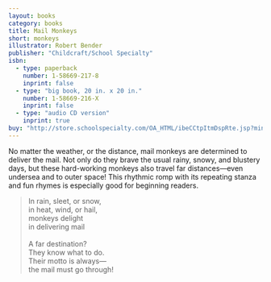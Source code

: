 ```yaml
---
layout: books
category: books
title: Mail Monkeys
short: monkeys
illustrator: Robert Bender
publisher: "Childcraft/School Specialty"
isbn:
  - type: paperback
    number: 1-58669-217-8
    inprint: false
  - type: "big book, 20 in. x 20 in."
    number: 1-58669-216-X
    inprint: false
  - type: "audio CD version"
    inprint: true
buy: "http://store.schoolspecialty.com/OA_HTML/ibeCCtpItmDspRte.jsp?minisite=10044&item=476492"
---
```


No matter the weather, or the distance, mail monkeys are determined to deliver the mail. Not only do they brave the usual rainy, snowy, and blustery days, but these hard-working monkeys also travel far distances—even undersea and to outer space! This rhythmic romp with its repeating stanza and fun rhymes is especially good for beginning readers.

<blockquote class="excerpt"><p2 class="excerpt">
In rain, sleet, or snow, <br />
in heat, wind, or hail, <br />
monkeys delight <br />
in delivering mail
<br /><br />
A far destination? <br />
They know what to do. <br />
Their motto is always— <br />
the mail must go through!
</p2></blockquote>